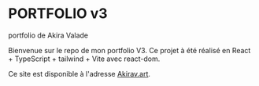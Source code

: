 # PORTFOLIO v3

portfolio de Akira Valade

Bienvenue sur le repo de mon portfolio V3.
Ce projet à été réalisé en React + TypeScript + tailwind + Vite avec react-dom.

Ce site est disponible à l'adresse [Akirav.art](https://akirav.art).
